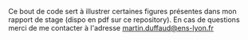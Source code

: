 Ce bout de code sert à illustrer certaines figures présentes dans mon rapport de stage (dispo en pdf sur ce repository). En cas de questions merci de me contacter à l'adresse martin.duffaud@ens-lyon.fr
